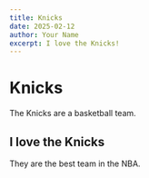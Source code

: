 ```yaml
---
title: Knicks
date: 2025-02-12
author: Your Name
excerpt: I love the Knicks!
---
```


# Knicks

The Knicks are a basketball team.

## I love the Knicks

They are the best team in the NBA.